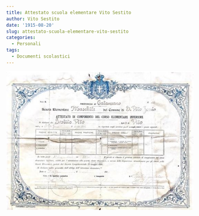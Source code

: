 ```yaml
---
title: Attestato scuola elementare Vito Sestito
author: Vito Sestito
date: '1915-08-20'
slug: attestato-scuola-elementare-vito-sestito
categories:
  - Personali
tags:
  - Documenti scolastici
---
```

![](images/1915-08-20_Attestato_scuola_elementare_Vito_Sestito.jpg)